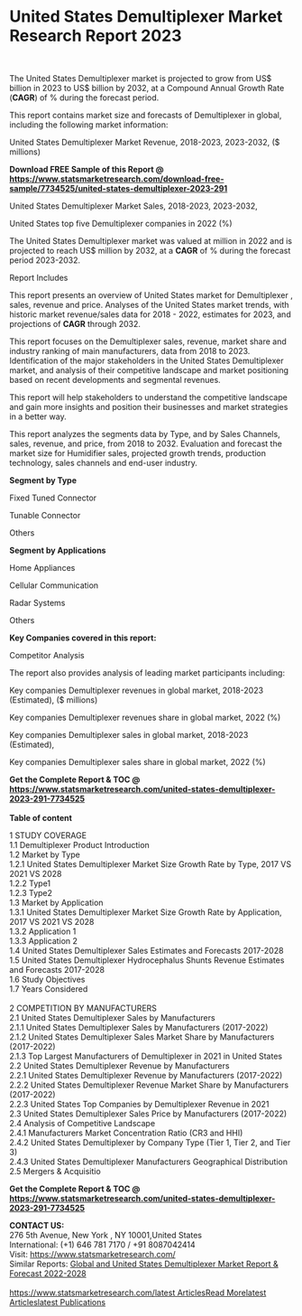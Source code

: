 <h1>United States Demultiplexer Market Research Report 2023</h1><br/><p>The United States Demultiplexer market is projected to grow from US$ billion in 2023 to US$ billion by 2032, at a Compound Annual Growth Rate (<strong>CAGR</strong>) of % during the forecast period.</p><p>This report contains market size and forecasts of Demultiplexer in global, including the following market information:</p><p>United States Demultiplexer Market Revenue, 2018-2023, 2023-2032, ($ millions)</p><p><strong>Download FREE Sample of this Report @ <a href="https://www.statsmarketresearch.com/download-free-sample/7734525/united-states-demultiplexer-2023-291">https://www.statsmarketresearch.com/download-free-sample/7734525/united-states-demultiplexer-2023-291</a></strong></p><p>United States Demultiplexer Market Sales, 2018-2023, 2023-2032,</p><p>United States top five Demultiplexer companies in 2022 (%)</p><p>The United States Demultiplexer market was valued at million in 2022 and is projected to reach US$ million by 2032, at a <strong>CAGR</strong> of % during the forecast period 2023-2032.</p><p>Report Includes</p><p>This report presents an overview of United States market for Demultiplexer , sales, revenue and price. Analyses of the United States market trends, with historic market revenue/sales data for 2018 - 2022, estimates for 2023, and projections of <strong>CAGR</strong> through 2032.</p><p>This report focuses on the Demultiplexer sales, revenue, market share and industry ranking of main manufacturers, data from 2018 to 2023. Identification of the major stakeholders in the United States Demultiplexer market, and analysis of their competitive landscape and market positioning based on recent developments and segmental revenues.</p><p>This report will help stakeholders to understand the competitive landscape and gain more insights and position their businesses and market strategies in a better way.</p><p>This report analyzes the segments data by Type, and by Sales Channels, sales, revenue, and price, from 2018 to 2032. Evaluation and forecast the market size for Humidifier sales, projected growth trends, production technology, sales channels and end-user industry.</p><p><strong>Segment by Type</strong></p><p>Fixed Tuned Connector</p><p>Tunable Connector</p><p>Others</p><p><strong> Segment <strong><strong>by Applications</strong></strong></strong></p><p>Home Appliances</p><p>Cellular Communication</p><p>Radar Systems</p><p>Others</p><p><strong>Key Companies covered in this report:</strong></p><p>Competitor Analysis</p><p>The report also provides analysis of leading market participants including:</p><p>Key companies Demultiplexer revenues in global market, 2018-2023 (Estimated), ($ millions)</p><p>Key companies Demultiplexer revenues share in global market, 2022 (%)</p><p>Key companies Demultiplexer sales in global market, 2018-2023 (Estimated),</p><p>Key companies Demultiplexer sales share in global market, 2022 (%)</p><div><b>Get the Complete Report & TOC @ <a href="https://www.statsmarketresearch.com/united-states-demultiplexer-2023-291-7734525">https://www.statsmarketresearch.com/united-states-demultiplexer-2023-291-7734525</a></b></div><br><b>Table of content</b><p>1 STUDY COVERAGE<br />1.1 Demultiplexer Product Introduction<br />1.2 Market by Type<br />1.2.1 United States Demultiplexer Market Size Growth Rate by Type, 2017 VS 2021 VS 2028<br />1.2.2 Type1<br />1.2.3 Type2<br />1.3 Market by Application<br />1.3.1 United States Demultiplexer Market Size Growth Rate by Application, 2017 VS 2021 VS 2028<br />1.3.2 Application 1<br />1.3.3 Application 2<br />1.4 United States Demultiplexer Sales Estimates and Forecasts 2017-2028<br />1.5 United States Demultiplexer Hydrocephalus Shunts Revenue Estimates and Forecasts 2017-2028<br />1.6 Study Objectives<br />1.7 Years Considered<br /><br />2 COMPETITION BY MANUFACTURERS<br />2.1 United States Demultiplexer Sales by Manufacturers<br />2.1.1 United States Demultiplexer Sales by Manufacturers (2017-2022)<br />2.1.2 United States Demultiplexer Sales Market Share by Manufacturers (2017-2022)<br />2.1.3 Top Largest Manufacturers of Demultiplexer in 2021 in United States<br />2.2 United States Demultiplexer Revenue by Manufacturers<br />2.2.1 United States Demultiplexer Revenue by Manufacturers (2017-2022)<br />2.2.2 United States Demultiplexer Revenue Market Share by Manufacturers (2017-2022)<br />2.2.3 United States Top Companies by Demultiplexer Revenue in 2021<br />2.3 United States Demultiplexer Sales Price by Manufacturers (2017-2022)<br />2.4 Analysis of Competitive Landscape<br />2.4.1 Manufacturers Market Concentration Ratio (CR3 and HHI)<br />2.4.2 United States Demultiplexer by Company Type (Tier 1, Tier 2, and Tier 3)<br />2.4.3 United States Demultiplexer Manufacturers Geographical Distribution<br />2.5 Mergers & Acquisitio<br><div><b>Get the Complete Report & TOC @ <a href="https://www.statsmarketresearch.com/united-states-demultiplexer-2023-291-7734525">https://www.statsmarketresearch.com/united-states-demultiplexer-2023-291-7734525</a></b></div></p> <b>CONTACT US:</b><br>276 5th Avenue, New York , NY 10001,United States<br>International: (+1) 646 781 7170 / +91 8087042414<br>Visit: <a href="https://www.statsmarketresearch.com/">https://www.statsmarketresearch.com/</a><br>Similar Reports: <a href="https://www.statsmarketresearch.com/united-states-demultiplexer-2023-291-7734525">Global and United States Demultiplexer Market Report & Forecast 2022-2028</a><br/><br/><a href="https://gyeongbokgung.com">https://www.statsmarketresearch.com/</a><a href="https://hallyeomaritime.com">latest Articles</a><a href="https://jingwansa.com">Read More</a><a href=https://nguoiviet.jp/">latest Articles</a><a href="https://www.intelmarketresearch.com/">latest Publications</a>